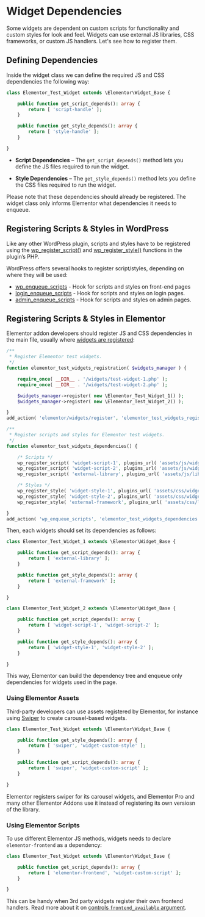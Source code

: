 # Widget Dependencies

<Badge type="tip" vertical="top" text="Elementor Core" /> <Badge type="warning" vertical="top" text="Intermediate" />

Some widgets are dependent on custom scripts for functionality and custom styles for look and feel. Widgets can use external JS libraries, CSS frameworks, or custom JS handlers. Let's see how to register them.

## Defining Dependencies

Inside the widget class we can define the required JS and CSS dependencies the following way:

```php
class Elementor_Test_Widget extends \Elementor\Widget_Base {

	public function get_script_depends(): array {
		return [ 'script-handle' ];
	}

	public function get_style_depends(): array {
		return [ 'style-handle' ];
	}

}
```

* **Script Dependencies** – The `get_script_depends()` method lets you define the JS files required to run the widget.

* **Style Dependencies** – The `get_style_depends()` method lets you define the CSS files required to run the widget.

Please note that these dependencies should already be registered. The widget class only informs Elementor what dependencies it needs to enqueue.

## Registering Scripts & Styles in WordPress

Like any other WordPress plugin, scripts and styles have to be registered using the [wp_register_script()](https://developer.wordpress.org/reference/functions/wp_register_script/) and [wp_register_style()](https://developer.wordpress.org/reference/functions/wp_register_style/) functions in the plugin’s PHP.

WordPress offers several hooks to register script/styles, depending on where they will be used:

* [wp_enqueue_scripts](https://developer.wordpress.org/reference/hooks/wp_enqueue_scripts/) - Hook for scripts and styles on front-end pages
* [login_enqueue_scripts](https://developer.wordpress.org/reference/hooks/login_enqueue_scripts/) - Hook for scripts and styles on login pages.
* [admin_enqueue_scripts](https://developer.wordpress.org/reference/hooks/admin_enqueue_scripts/) - Hook for scripts and styles on admin pages.

## Registering Scripts & Styles in Elementor

Elementor addon developers should register JS and CSS dependencies in the main file, usually where [widgets are registered](./add-new-widget/):

```php
/**
 * Register Elementor test widgets.
 */
function elementor_test_widgets_registration( $widgets_manager ) {

	require_once( __DIR__ . '/widgets/test-widget-1.php' );
	require_once( __DIR__ . '/widgets/test-widget-2.php' );

	$widgets_manager->register( new \Elementor_Test_Widget_1() );
	$widgets_manager->register( new \Elementor_Test_Widget_2() );

}
add_action( 'elementor/widgets/register', 'elementor_test_widgets_registration' );

/**
 * Register scripts and styles for Elementor test widgets.
 */
function elementor_test_widgets_dependencies() {

	/* Scripts */
	wp_register_script( 'widget-script-1', plugins_url( 'assets/js/widget-script-1.js', __FILE__ ) );
	wp_register_script( 'widget-script-2', plugins_url( 'assets/js/widget-script-2.js', __FILE__ ), [ 'external-library' ] );
	wp_register_script( 'external-library', plugins_url( 'assets/js/libs/external-library.js', __FILE__ ) );

	/* Styles */
	wp_register_style( 'widget-style-1', plugins_url( 'assets/css/widget-style-1.css', __FILE__ ) );
	wp_register_style( 'widget-style-2', plugins_url( 'assets/css/widget-style-2.css', __FILE__ ), [ 'external-framework' ] );
	wp_register_style( 'external-framework', plugins_url( 'assets/css/libs/external-framework.css', __FILE__ ) );

}
add_action( 'wp_enqueue_scripts', 'elementor_test_widgets_dependencies' );
```

Then, each widgets should set its dependencies as follows:

```php
class Elementor_Test_Widget_1 extends \Elementor\Widget_Base {

	public function get_script_depends(): array {
		return [ 'external-library' ];
	}

	public function get_style_depends(): array {
		return [ 'external-framework' ];
	}

}
```

```php
class Elementor_Test_Widget_2 extends \Elementor\Widget_Base {

	public function get_script_depends(): array {
		return [ 'widget-script-1', 'widget-script-2' ];
	}

	public function get_style_depends(): array {
		return [ 'widget-style-1', 'widget-style-2' ];
	}

}
```

This way, Elementor can build the dependency tree and enqueue only dependencies for widgets used in the page.

### Using Elementor Assets

Third-party developers can use assets registered by Elementor, for instance using [Swiper](https://swiperjs.com/) to create carousel-based widgets.

```php
class Elementor_Test_Widget extends \Elementor\Widget_Base {

	public function get_style_depends(): array {
		return [ 'swiper', 'widget-custom-style' ];
	}

	public function get_script_depends(): array {
		return [ 'swiper', 'widget-custom-script' ];
	}

}
```

Elementor registers swiper for its carousel widgets, and Elementor Pro and many other Elementor Addons use it instead of registering its own versiosn of the library.

### Using Elementor Scripts

To use different Elementor JS methods, widgets needs to declare `elementor-frontend` as a dependency:

```php
class Elementor_Test_Widget extends \Elementor\Widget_Base {

	public function get_script_depends(): array {
		return [ 'elementor-frontend', 'widget-custom-script' ];
	}

}
```

This can be handy when 3rd party widgets register their own frontend handlers. Read more about it on [controls `frontend_available` argument](./../editor-controls/frontend-available/).

